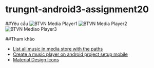 # trungnt-android3-assignment20
##Yêu cầu
![BTVN Media Player1](http://i477.photobucket.com/albums/rr132/trungepu/13446281_861696833937103_789442249_o_zpsgxlzpwqs.jpg)
![BTVN Media Player2](http://i477.photobucket.com/albums/rr132/trungepu/13461295_861696870603766_1416147647_o_zpsvxpx1bxg.jpg)
![BTVN Mediao Player3](http://i477.photobucket.com/albums/rr132/trungepu/BTVN%20Media%20Player%202_zps3b9i4fax.jpg)

##Tham khảo
+ [List all music in media store with the paths](http://stackoverflow.com/questions/13568798/list-all-music-in-mediastore-with-the-paths)
+ [Create a music player on android project setup mobile](http://code.tutsplus.com/tutorials/create-a-music-player-on-android-project-setup--mobile-22764)
+ [Material Design Icons](https://materialdesignicons.com/)

